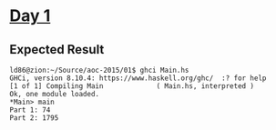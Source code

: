 # [Day 1](https://adventofcode.com/2015/day/1)

## Expected Result

```console
ld86@zion:~/Source/aoc-2015/01$ ghci Main.hs 
GHCi, version 8.10.4: https://www.haskell.org/ghc/  :? for help
[1 of 1] Compiling Main             ( Main.hs, interpreted )
Ok, one module loaded.
*Main> main
Part 1: 74
Part 2: 1795
```